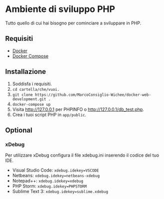 # Ambiente di sviluppo PHP
Tutto quello di cui hai bisogno per cominciare a sviluppare in PHP.

## Requisiti

* [Docker](https://docs.docker.com/get-docker/)
* [Docker Compose](https://docs.docker.com/get-docker/)

## Installazione

1. Soddisfa i requisiti.
2. `cd cartella/che/vuoi.`
3. `git clone https://github.com/MarcoConsiglio-Wichee/docker-web-development.git .`
3. `docker-compose up`
4. Visita <http://127.0.0.1> per PHPINFO o <http://127.0.0.1/db_test.php>.
5. Crea i tuoi script PHP in `app/public`.

## Optional
### xDebug
Per utilizzare xDebug configura il file xdebug.ini inserendo il codice del tuo IDE.
- Visual Studio Code: `xdebug.idekey=VSCODE`
- Netbeans: `xdebug.idekey=netbeans-xdebug`
- Notepad++: `xdebug.idekey=xdebug`
- PHP Storm: `xdebug.idekey=PHPSTORM`
- Sublime Text 3: `xdebug.idekey=sublime.xdebug`

